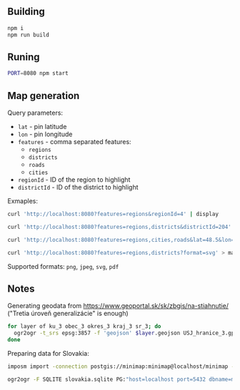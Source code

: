 ## Building

```bash
npm i
npm run build
```

## Runing

```bash
PORT=8080 npm start
```

## Map generation

Query parameters:

- `lat` - pin latitude
- `lon` - pin longitude
- `features` - comma separated features:
  - `regions`
  - `districts`
  - `roads`
  - `cities`
- `regionId` - ID of the region to highlight
- `districtId` - ID of the district to highlight

Exmaples:

```bash
curl 'http://localhost:8080?features=regions&regionId=4' | display
```

```bash
curl 'http://localhost:8080?features=regions,districts&districtId=204' | display
```

```bash
curl 'http://localhost:8080?features=regions,cities,roads&lat=48.5&lon=19.1' | display
```

```bash
curl 'http://localhost:8080?features=regions,districts?format=svg' > map.svg
```

Supported formats: `png`, `jpeg`, `svg`, `pdf`

## Notes

Generating geodata from https://www.geoportal.sk/sk/zbgis/na-stiahnutie/ ("Tretia úroveň generalizácie" is enough)

```bash
for layer of ku_3 obec_3 okres_3 kraj_3 sr_3; do
  ogr2ogr -t_srs epsg:3857 -f 'geojson' $layer.geojson USJ_hranice_3.gpkg $layer
done
```

Preparing data for Slovakia:

```bash
imposm import -connection postgis://minimap:minimap@localhost/minimap -mapping mapping.yaml -read slovakia-latest.osm.pbf -write -overwritecache

ogr2ogr -F SQLITE slovakia.sqlite PG:"host=localhost port=5432 dbname=minimap user=minimap password=minimap" -dsco SPATIALITE=YES osm_roads_gen1 osm_places
```
